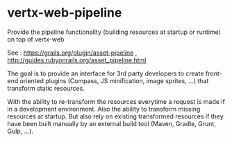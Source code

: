 # vertx-web-pipeline
Provide the pipeline functionality (building resources at startup or runtime) on top of vertx-web


See : https://grails.org/plugin/asset-pipeline , http://guides.rubyonrails.org/asset_pipeline.html


The goal is to provide an interface for 3rd party developers to create front-end oriented plugins (Compass, JS minification, image sprites, ...) that transform static resources.

With the ability to re-transform the resources everytime a request is made if in a development environment.
Also the ability to transform missing resources at startup.
But also rely on existing transformed resources if they have been built manually by an external build tool (Maven, Gradle, Grunt, Gulp, ...).
